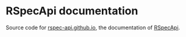 RSpecApi documentation
=======================

Source code for [rspec-api.github.io](http://rspec-api.github.io),
the documentation of [RSpecApi](http://github.com/rspec-api/rspec-api).